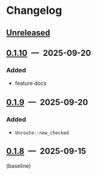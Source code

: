# Changelog

## [Unreleased]

## [0.1.10] — 2025-09-20

### Added

- feature docs

## [0.1.9] — 2025-09-20

### Added

- `Unroute::new_checked`

## [0.1.8] — 2025-09-15

(baseline)

[unreleased]: https://github.com/parrrate/ruchei/compare/ruchei-route/0.1.10...HEAD
[0.1.10]: https://github.com/parrrate/ruchei/compare/ruchei-route/0.1.9...ruchei-route/0.1.10
[0.1.9]: https://github.com/parrrate/ruchei/compare/ruchei-route/0.1.8...ruchei-route/0.1.9
[0.1.8]: https://github.com/parrrate/ruchei/releases/tag/ruchei-route/0.1.8

